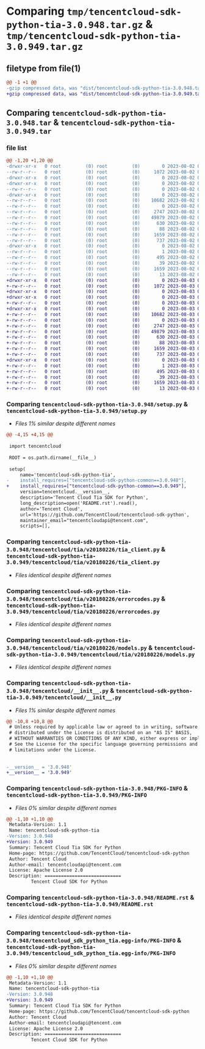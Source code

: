 # Comparing `tmp/tencentcloud-sdk-python-tia-3.0.948.tar.gz` & `tmp/tencentcloud-sdk-python-tia-3.0.949.tar.gz`

## filetype from file(1)

```diff
@@ -1 +1 @@
-gzip compressed data, was "dist/tencentcloud-sdk-python-tia-3.0.948.tar", last modified: Wed Aug  2 00:39:16 2023, max compression
+gzip compressed data, was "dist/tencentcloud-sdk-python-tia-3.0.949.tar", last modified: Thu Aug  3 00:36:15 2023, max compression
```

## Comparing `tencentcloud-sdk-python-tia-3.0.948.tar` & `tencentcloud-sdk-python-tia-3.0.949.tar`

### file list

```diff
@@ -1,20 +1,20 @@
-drwxr-xr-x   0 root         (0) root         (0)        0 2023-08-02 00:39:16.000000 tencentcloud-sdk-python-tia-3.0.948/
--rw-r--r--   0 root         (0) root         (0)     1072 2023-08-02 00:39:16.000000 tencentcloud-sdk-python-tia-3.0.948/setup.py
-drwxr-xr-x   0 root         (0) root         (0)        0 2023-08-02 00:39:16.000000 tencentcloud-sdk-python-tia-3.0.948/tencentcloud/
-drwxr-xr-x   0 root         (0) root         (0)        0 2023-08-02 00:39:16.000000 tencentcloud-sdk-python-tia-3.0.948/tencentcloud/tia/
--rw-r--r--   0 root         (0) root         (0)        0 2023-08-02 00:39:16.000000 tencentcloud-sdk-python-tia-3.0.948/tencentcloud/tia/__init__.py
-drwxr-xr-x   0 root         (0) root         (0)        0 2023-08-02 00:39:16.000000 tencentcloud-sdk-python-tia-3.0.948/tencentcloud/tia/v20180226/
--rw-r--r--   0 root         (0) root         (0)    10682 2023-08-02 00:39:16.000000 tencentcloud-sdk-python-tia-3.0.948/tencentcloud/tia/v20180226/tia_client.py
--rw-r--r--   0 root         (0) root         (0)        0 2023-08-02 00:39:16.000000 tencentcloud-sdk-python-tia-3.0.948/tencentcloud/tia/v20180226/__init__.py
--rw-r--r--   0 root         (0) root         (0)     2747 2023-08-02 00:39:16.000000 tencentcloud-sdk-python-tia-3.0.948/tencentcloud/tia/v20180226/errorcodes.py
--rw-r--r--   0 root         (0) root         (0)    49879 2023-08-02 00:39:16.000000 tencentcloud-sdk-python-tia-3.0.948/tencentcloud/tia/v20180226/models.py
--rw-r--r--   0 root         (0) root         (0)      630 2023-08-02 00:39:16.000000 tencentcloud-sdk-python-tia-3.0.948/tencentcloud/__init__.py
--rw-r--r--   0 root         (0) root         (0)       88 2023-08-02 00:39:16.000000 tencentcloud-sdk-python-tia-3.0.948/setup.cfg
--rw-r--r--   0 root         (0) root         (0)     1659 2023-08-02 00:39:16.000000 tencentcloud-sdk-python-tia-3.0.948/PKG-INFO
--rw-r--r--   0 root         (0) root         (0)      737 2023-08-02 00:39:16.000000 tencentcloud-sdk-python-tia-3.0.948/README.rst
-drwxr-xr-x   0 root         (0) root         (0)        0 2023-08-02 00:39:16.000000 tencentcloud-sdk-python-tia-3.0.948/tencentcloud_sdk_python_tia.egg-info/
--rw-r--r--   0 root         (0) root         (0)        1 2023-08-02 00:39:16.000000 tencentcloud-sdk-python-tia-3.0.948/tencentcloud_sdk_python_tia.egg-info/dependency_links.txt
--rw-r--r--   0 root         (0) root         (0)      495 2023-08-02 00:39:16.000000 tencentcloud-sdk-python-tia-3.0.948/tencentcloud_sdk_python_tia.egg-info/SOURCES.txt
--rw-r--r--   0 root         (0) root         (0)       39 2023-08-02 00:39:16.000000 tencentcloud-sdk-python-tia-3.0.948/tencentcloud_sdk_python_tia.egg-info/requires.txt
--rw-r--r--   0 root         (0) root         (0)     1659 2023-08-02 00:39:16.000000 tencentcloud-sdk-python-tia-3.0.948/tencentcloud_sdk_python_tia.egg-info/PKG-INFO
--rw-r--r--   0 root         (0) root         (0)       13 2023-08-02 00:39:16.000000 tencentcloud-sdk-python-tia-3.0.948/tencentcloud_sdk_python_tia.egg-info/top_level.txt
+drwxr-xr-x   0 root         (0) root         (0)        0 2023-08-03 00:36:15.000000 tencentcloud-sdk-python-tia-3.0.949/
+-rw-r--r--   0 root         (0) root         (0)     1072 2023-08-03 00:36:15.000000 tencentcloud-sdk-python-tia-3.0.949/setup.py
+drwxr-xr-x   0 root         (0) root         (0)        0 2023-08-03 00:36:15.000000 tencentcloud-sdk-python-tia-3.0.949/tencentcloud/
+drwxr-xr-x   0 root         (0) root         (0)        0 2023-08-03 00:36:15.000000 tencentcloud-sdk-python-tia-3.0.949/tencentcloud/tia/
+-rw-r--r--   0 root         (0) root         (0)        0 2023-08-03 00:36:15.000000 tencentcloud-sdk-python-tia-3.0.949/tencentcloud/tia/__init__.py
+drwxr-xr-x   0 root         (0) root         (0)        0 2023-08-03 00:36:15.000000 tencentcloud-sdk-python-tia-3.0.949/tencentcloud/tia/v20180226/
+-rw-r--r--   0 root         (0) root         (0)    10682 2023-08-03 00:36:15.000000 tencentcloud-sdk-python-tia-3.0.949/tencentcloud/tia/v20180226/tia_client.py
+-rw-r--r--   0 root         (0) root         (0)        0 2023-08-03 00:36:15.000000 tencentcloud-sdk-python-tia-3.0.949/tencentcloud/tia/v20180226/__init__.py
+-rw-r--r--   0 root         (0) root         (0)     2747 2023-08-03 00:36:15.000000 tencentcloud-sdk-python-tia-3.0.949/tencentcloud/tia/v20180226/errorcodes.py
+-rw-r--r--   0 root         (0) root         (0)    49879 2023-08-03 00:36:15.000000 tencentcloud-sdk-python-tia-3.0.949/tencentcloud/tia/v20180226/models.py
+-rw-r--r--   0 root         (0) root         (0)      630 2023-08-03 00:36:15.000000 tencentcloud-sdk-python-tia-3.0.949/tencentcloud/__init__.py
+-rw-r--r--   0 root         (0) root         (0)       88 2023-08-03 00:36:15.000000 tencentcloud-sdk-python-tia-3.0.949/setup.cfg
+-rw-r--r--   0 root         (0) root         (0)     1659 2023-08-03 00:36:15.000000 tencentcloud-sdk-python-tia-3.0.949/PKG-INFO
+-rw-r--r--   0 root         (0) root         (0)      737 2023-08-03 00:36:15.000000 tencentcloud-sdk-python-tia-3.0.949/README.rst
+drwxr-xr-x   0 root         (0) root         (0)        0 2023-08-03 00:36:15.000000 tencentcloud-sdk-python-tia-3.0.949/tencentcloud_sdk_python_tia.egg-info/
+-rw-r--r--   0 root         (0) root         (0)        1 2023-08-03 00:36:15.000000 tencentcloud-sdk-python-tia-3.0.949/tencentcloud_sdk_python_tia.egg-info/dependency_links.txt
+-rw-r--r--   0 root         (0) root         (0)      495 2023-08-03 00:36:15.000000 tencentcloud-sdk-python-tia-3.0.949/tencentcloud_sdk_python_tia.egg-info/SOURCES.txt
+-rw-r--r--   0 root         (0) root         (0)       39 2023-08-03 00:36:15.000000 tencentcloud-sdk-python-tia-3.0.949/tencentcloud_sdk_python_tia.egg-info/requires.txt
+-rw-r--r--   0 root         (0) root         (0)     1659 2023-08-03 00:36:15.000000 tencentcloud-sdk-python-tia-3.0.949/tencentcloud_sdk_python_tia.egg-info/PKG-INFO
+-rw-r--r--   0 root         (0) root         (0)       13 2023-08-03 00:36:15.000000 tencentcloud-sdk-python-tia-3.0.949/tencentcloud_sdk_python_tia.egg-info/top_level.txt
```

### Comparing `tencentcloud-sdk-python-tia-3.0.948/setup.py` & `tencentcloud-sdk-python-tia-3.0.949/setup.py`

 * *Files 1% similar despite different names*

```diff
@@ -4,15 +4,15 @@
 
 import tencentcloud
 
 ROOT = os.path.dirname(__file__)
 
 setup(
     name='tencentcloud-sdk-python-tia',
-    install_requires=["tencentcloud-sdk-python-common==3.0.948"],
+    install_requires=["tencentcloud-sdk-python-common==3.0.949"],
     version=tencentcloud.__version__,
     description='Tencent Cloud Tia SDK for Python',
     long_description=open('README.rst').read(),
     author='Tencent Cloud',
     url='https://github.com/TencentCloud/tencentcloud-sdk-python',
     maintainer_email="tencentcloudapi@tencent.com",
     scripts=[],
```

### Comparing `tencentcloud-sdk-python-tia-3.0.948/tencentcloud/tia/v20180226/tia_client.py` & `tencentcloud-sdk-python-tia-3.0.949/tencentcloud/tia/v20180226/tia_client.py`

 * *Files identical despite different names*

### Comparing `tencentcloud-sdk-python-tia-3.0.948/tencentcloud/tia/v20180226/errorcodes.py` & `tencentcloud-sdk-python-tia-3.0.949/tencentcloud/tia/v20180226/errorcodes.py`

 * *Files identical despite different names*

### Comparing `tencentcloud-sdk-python-tia-3.0.948/tencentcloud/tia/v20180226/models.py` & `tencentcloud-sdk-python-tia-3.0.949/tencentcloud/tia/v20180226/models.py`

 * *Files identical despite different names*

### Comparing `tencentcloud-sdk-python-tia-3.0.948/tencentcloud/__init__.py` & `tencentcloud-sdk-python-tia-3.0.949/tencentcloud/__init__.py`

 * *Files 1% similar despite different names*

```diff
@@ -10,8 +10,8 @@
 # Unless required by applicable law or agreed to in writing, software
 # distributed under the License is distributed on an "AS IS" BASIS,
 # WITHOUT WARRANTIES OR CONDITIONS OF ANY KIND, either express or implied.
 # See the License for the specific language governing permissions and
 # limitations under the License.
 
 
-__version__ = '3.0.948'
+__version__ = '3.0.949'
```

### Comparing `tencentcloud-sdk-python-tia-3.0.948/PKG-INFO` & `tencentcloud-sdk-python-tia-3.0.949/PKG-INFO`

 * *Files 0% similar despite different names*

```diff
@@ -1,10 +1,10 @@
 Metadata-Version: 1.1
 Name: tencentcloud-sdk-python-tia
-Version: 3.0.948
+Version: 3.0.949
 Summary: Tencent Cloud Tia SDK for Python
 Home-page: https://github.com/TencentCloud/tencentcloud-sdk-python
 Author: Tencent Cloud
 Author-email: tencentcloudapi@tencent.com
 License: Apache License 2.0
 Description: ============================
         Tencent Cloud SDK for Python
```

### Comparing `tencentcloud-sdk-python-tia-3.0.948/README.rst` & `tencentcloud-sdk-python-tia-3.0.949/README.rst`

 * *Files identical despite different names*

### Comparing `tencentcloud-sdk-python-tia-3.0.948/tencentcloud_sdk_python_tia.egg-info/PKG-INFO` & `tencentcloud-sdk-python-tia-3.0.949/tencentcloud_sdk_python_tia.egg-info/PKG-INFO`

 * *Files 0% similar despite different names*

```diff
@@ -1,10 +1,10 @@
 Metadata-Version: 1.1
 Name: tencentcloud-sdk-python-tia
-Version: 3.0.948
+Version: 3.0.949
 Summary: Tencent Cloud Tia SDK for Python
 Home-page: https://github.com/TencentCloud/tencentcloud-sdk-python
 Author: Tencent Cloud
 Author-email: tencentcloudapi@tencent.com
 License: Apache License 2.0
 Description: ============================
         Tencent Cloud SDK for Python
```

